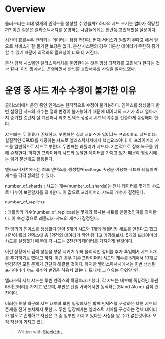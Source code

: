 # Overview

클러스터는 최대 몇개의 인덱스를 생성할 수 있을까? 하나의 샤드 크기는 얼마가 적당할까? 이런 질문은 엘라스틱서치를 운영하는 사람들에게는 한번쯤 고민해봤을 질문이다. 

시간이 흐를수록 관리되는 데이터는 점점 커진다. 현재 서비스가 원할히 된다고 해서 앞으로 서비스가 잘 될거란 보장은 없다. 분산 시스템의 경우 이론상 데이터가 무한히 증가할 수 있기 때문에 최적화의 필요성이 더욱 더 커진다. 

분산 검색 시스템인 엘라스틱서치를 운영한다는 것은 항상 최적화를 고민해야 한다는 것과 같다. 이번 장에서는 운영하면서 한번쯤 고민해야할 사항을 알아보겠다.

# 운영 중 샤드 개수 수정이 불가한 이유

클러스터에서 운영 중인 인덱스는 원칙적으로 수정이 불가능하다. 인덱스를 생성할때 한번 설정된 샤드의 개수는 절대 변경이 불가능하기 때문에 데이터의 크기가 최대 얼마까지 증가할 것인지 잘 계산해서 최초 인덱스 생성시 샤드의 개수를 신중하게 결정해야 한다. 

샤드에는 두 종류가 존재한다. 첫번째는 실제 서비스가 일어나느 프라이머리 샤드이다. 실질적인 CRUD를 제공하는 샤드로 엘라스틱서치에서 핵심요소이다. 이 프라이머리 샤드를 일반적으로 샤드로 부른다. 두번째는 레플리카 샤드다. 기본적으로 장애 복구를 위해 존재한다. 하지만 프라이머리 샤드와 동일한 데이터를 가지고 있기 때문에 평상시에는 읽기 분산에도 활용된다. 

엘라스틱서치에서는 최초 인덱스를 생성할때 settings 속성을 이용해 샤드와 레플리카 개수를 각각 정의할 수 있다. 

number_of_shards
: 샤드의 개수(number_of_shards)는 전체 데이터를 몇개의 샤드로 나누어 보관할지를 의미한다. 이 값으로 프라이머리 샤드의 개수가 결정된다.

number_of_replicas

: 레플리카 개수(number_of_replicas)는 몇개의 복사본 세트를 만들것인지를 의미한다. 이 속성 값으로 레플리카 샤드의 개수가 결정된다.


한 임의의 인덱스를 생성할때 만약 5개의 샤드와 1개의 레플리카 세트를 만든다고 했고 시간이 흘러 인덱스에 총 1억건의 데이터가 색인 됐다고 가정해보자. 5개의 프라이머리 샤드를 설정했기 때문에 각 샤드는 2천건의 데이터를 가져가게 될것이다. 

이런 상황에서 검색 성능을 향상 시키기 위해 물리적인 장비를 추가 투입해서 샤드 5개를 추가하기로 했다고 하자. 이런 경우 기존 프라이머리 샤드의 개수를 5개에서 10개로 변경하면 모든 문제가 간단히 해결될 것이다. 하지만 엘라스틱서치에서는 한번 생성된 프라이머리 샤드 개수의 변경을 허용치 않는다. 도대체 그 이유는 무엇일까?

엘라스틱 서치 샤드는 루씬 인덱스의 확장이라고 했다. 각 샤드는 내부에 독립적인 루씬 라이브러리를 가지고 있으며, 루씬은 단일 서버에서만 동작하는(Stand Alone) 검색 엔진이다. 

이러한 특성 때문에 샤드 내부의 루씬 입장에서는 함께 인덱스를 구성하는 다른 샤드의 존재를 전혀 눈치채지 못한다. 루씬 입장에서는 엘라스틱 서치를 구성하는 전체 데이터가 별도로 존재하고 자신은 그 중 일부만 가지고 있다는 사실을 알 수가 없는것이다. 오직 자신이 가지고 있는 


> Written with [StackEdit](https://stackedit.io/).
<!--stackedit_data:
eyJoaXN0b3J5IjpbMjE0MDA0MjYzMiwtMzE5MTUwODE1XX0=
-->